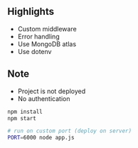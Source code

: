 ## Highlights
* Custom middleware
* Error handling
* Use MongoDB atlas
* Use dotenv

## Note
* Project is not deployed
* No authentication

```bash
npm install
npm start

# run on custom port (deploy on server)
PORT=6000 node app.js
```